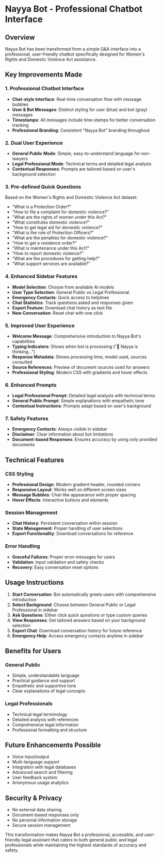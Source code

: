 # Nayya Bot - Professional Chatbot Interface

## Overview
Nayya Bot has been transformed from a simple Q&A interface into a professional, user-friendly chatbot specifically designed for Women's Rights and Domestic Violence Act assistance.

## Key Improvements Made

### 1. **Professional Chatbot Interface**
- **Chat-style Interface**: Real-time conversation flow with message bubbles
- **User & Bot Messages**: Distinct styling for user (blue) and bot (gray) messages
- **Timestamps**: All messages include time stamps for better conversation tracking
- **Professional Branding**: Consistent "Nayya Bot" branding throughout

### 2. **Dual User Experience**
- **General Public Mode**: Simple, easy-to-understand language for non-lawyers
- **Legal Professional Mode**: Technical terms and detailed legal analysis
- **Contextual Responses**: Prompts are tailored based on user's background selection

### 3. **Pre-defined Quick Questions**
Based on the Women's Rights and Domestic Violence Act dataset:
- "What is a Protection Order?"
- "How to file a complaint for domestic violence?"
- "What are the rights of women under this Act?"
- "What constitutes domestic violence?"
- "How to get legal aid for domestic violence?"
- "What is the role of Protection Officers?"
- "What are the penalties for domestic violence?"
- "How to get a residence order?"
- "What is maintenance under this Act?"
- "How to report domestic violence?"
- "What are the procedures for getting help?"
- "What support services are available?"

### 4. **Enhanced Sidebar Features**
- **Model Selection**: Choose from available AI models
- **User Type Selection**: General Public vs Legal Professional
- **Emergency Contacts**: Quick access to helplines
- **Chat Statistics**: Track questions asked and responses given
- **Export Feature**: Download chat history as text file
- **New Conversation**: Reset chat with one click

### 5. **Improved User Experience**
- **Welcome Message**: Comprehensive introduction to Nayya Bot's capabilities
- **Typing Indicators**: Shows when bot is processing ("🤖 Nayya is thinking...")
- **Response Metadata**: Shows processing time, model used, sources consulted
- **Source References**: Preview of document sources used for answers
- **Professional Styling**: Modern CSS with gradients and hover effects

### 6. **Enhanced Prompts**
- **Legal Professional Prompt**: Detailed legal analysis with technical terms
- **General Public Prompt**: Simple explanations with empathetic tone
- **Contextual Instructions**: Prompts adapt based on user's background

### 7. **Safety Features**
- **Emergency Contacts**: Always visible in sidebar
- **Disclaimer**: Clear information about bot limitations
- **Document-based Responses**: Ensures accuracy by using only provided documents

## Technical Features

### CSS Styling
- **Professional Design**: Modern gradient header, rounded corners
- **Responsive Layout**: Works well on different screen sizes
- **Message Bubbles**: Chat-like appearance with proper spacing
- **Hover Effects**: Interactive buttons and elements

### Session Management
- **Chat History**: Persistent conversation within session
- **State Management**: Proper handling of user selections
- **Export Functionality**: Download conversations for reference

### Error Handling
- **Graceful Failures**: Proper error messages for users
- **Validation**: Input validation and safety checks
- **Recovery**: Easy conversation reset options

## Usage Instructions

1. **Start Conversation**: Bot automatically greets users with comprehensive introduction
2. **Select Background**: Choose between General Public or Legal Professional in sidebar
3. **Ask Questions**: Either click quick questions or type custom queries
4. **View Responses**: Get tailored answers based on your background selection
5. **Export Chat**: Download conversation history for future reference
6. **Emergency Help**: Access emergency contacts anytime in sidebar

## Benefits for Users

### General Public
- Simple, understandable language
- Practical guidance and support
- Empathetic and supportive tone
- Clear explanations of legal concepts

### Legal Professionals
- Technical legal terminology
- Detailed analysis with references
- Comprehensive legal information
- Professional formatting and structure

## Future Enhancements Possible
- Voice input/output
- Multi-language support
- Integration with legal databases
- Advanced search and filtering
- User feedback system
- Anonymous usage analytics

## Security & Privacy
- No external data sharing
- Document-based responses only
- No personal information storage
- Secure session management

This transformation makes Nayya Bot a professional, accessible, and user-friendly legal assistant that caters to both general public and legal professionals while maintaining the highest standards of accuracy and safety.